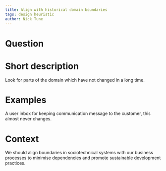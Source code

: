 ```yaml
---
title: Align with historical domain boundaries
tags: design heuristic
author: Nick Tune
---
```

# Question

# Short description

Look for parts of the domain which have not changed in a long time.

# Examples

A user inbox for keeping communication message to the customer, this almost never changes.

# Context

We should align boundaries in sociotechnical systems with our business processes to minimise dependencies and promote sustainable development practices.
